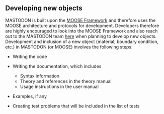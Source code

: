 ## Developing new objects

MASTODON is built upon the [MOOSE Framework](https://mooseframework.inl.gov) and
therefore uses the MOOSE architecture and protocols for development. Developers therefore are highly
encouraged to look into the MOOSE Framework and also reach out to the MASTODON team [here](help/contact_us.md) when
planning to develop new objects. Development and inclusion of a new object (material, boundary condition, etc.) in MASTODON (or MOOSE) involves the following steps:


- Writing the code
- Writing the documentation, which includes

  - Syntax information
  - Theory and references in the theory manual
  - Usage instructions in the user manual

- Examples, if any
- Creating test problems that will be included in the list of tests
